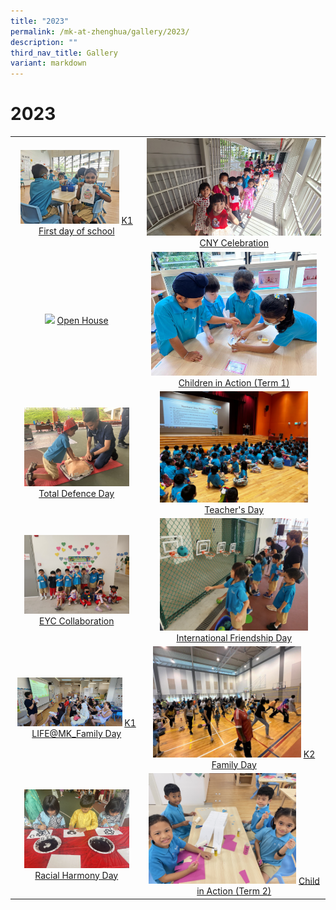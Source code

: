 ```yaml
---
title: "2023"
permalink: /mk-at-zhenghua/gallery/2023/
description: ""
third_nav_title: Gallery
variant: markdown
---
```

# 2023

|                 |                                     |
|:-------------:|:----------------:|
|<img style="width:80%" src="/images/Children%20in%20Action.jpeg"> <a href="https://photos.app.goo.gl/PyKMPJCmrF9AcY4q8" target="_blank"> K1 First day of school</a> | <img style="width:100%;margin-right:190px;" src="/images/20230120_105708.jpeg"> <a href="https://photos.app.goo.gl/rnBk7s4tf6dJwfVY6" target="_blank"> CNY Celebration</a> 
|<img style="width:86%" src="/images/MK-Open%20House.jpg"> <a href="https://photos.app.goo.gl/Led4RMDx9iV1CsLz9" target="_blank"> Open House</a> | <img style="width:95%" src="/images/children%20in%20action%20term%201.jpeg"> <a href="https://photos.app.goo.gl/isaJiqYZo3LzR4WPA" target="_blank"> Children in Action (Term 1)</a> 
|<img style="width:85%" src="/images/total%20defence%20day.JPG"> <a href="https://photos.app.goo.gl/LcUkQk4VymNPwNDA7" target="_blank"> Total Defence Day</a>|<img style="width:85%" src="/images/MK%20Photos/teachers__day_2023.jpeg"> <a href="https://photos.app.goo.gl/gea86tZ71pH2HZVg6" target="_blank"> Teacher's Day</a>
|<img style="width:85%" src="/images/MK%20Photos/eyc-mk.jpg"> <a href="https://photos.app.goo.gl/KSMLzsiicTs4KFAYA" target="_blank"> EYC Collaboration</a>|<img style="width:85%" src="/images/MK%20Photos/ifd-mk.jpg"> <a href="https://photos.app.goo.gl/robKsCiYPSMRex8f9" target="_blank"> International Friendship Day</a>
|<img style="width:85%" src="/images/MK%20Photos/k1-life.jpg"> <a href="https://photos.app.goo.gl/vkfXMtTdjsLJ4Djc8" target="_blank"> K1 LIFE@MK_Family Day</a>|<img style="width:85%" src="/images/MK%20Photos/k2-family-day.jpeg"> <a href="https://photos.app.goo.gl/robKsCiYPSMRex8f9" target="_blank"> K2 Family Day</a>
|<img style="width:85%" src="/images/MK%20Photos/RHD__6_.JPG"> <a href="https://photos.app.goo.gl/MWb4ZppmQKvZj6L57" target="_blank"> Racial Harmony Day</a>|<img style="width:85%" src="/images/MK%20Photos/CIA_Term_2__6_.JPG"> <a href="https://photos.app.goo.gl/swTbRsK51LpU2h1A8" target="_blank"> Child in Action (Term 2)</a>



